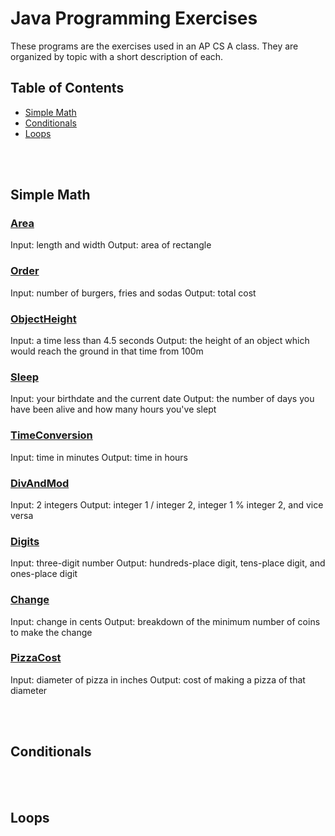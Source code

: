 # Java Programming Exercises

These programs are the exercises used in an AP CS A class. They are organized by topic with a short description of each.

## Table of Contents

* [Simple Math](#simple-math)
* [Conditionals](#conditionals)
* [Loops](#loops)

<br>
<br>

## Simple Math

### [Area](/SimpleMath/Area/Area.java)

Input: length and width
Output: area of rectangle

### [Order](/SimpleMath/Order/Order.java)

Input: number of burgers, fries and sodas
Output: total cost

### [ObjectHeight](/SimpleMath/ObjectHeight/ObjectHeight.java)

Input: a time less than 4.5 seconds
Output: the height of an object which would reach the ground in that time from 100m

### [Sleep](/SimpleMath/Sleep/Sleep.java)

Input: your birthdate and the current date
Output: the number of days you have been alive and how many hours you've slept

### [TimeConversion](/SimpleMath/TimeConversion/TimeConversion.java)

Input: time in minutes
Output: time in hours

### [DivAndMod](/SimpleMath/DivAndMod/DivAndMod.java)

Input: 2 integers
Output: integer 1 / integer 2, integer 1 % integer 2, and vice versa

### [Digits](/SimpleMath/Digits/Digits.java)

Input: three-digit number
Output: hundreds-place digit, tens-place digit, and ones-place digit

### [Change](/SimpleMath/Change/Change.java)

Input: change in cents
Output: breakdown of the minimum number of coins to make the change

### [PizzaCost](/SimpleMath/PizzaCost/PizzaCost.java)

Input: diameter of pizza in inches
Output: cost of making a pizza of that diameter

<br>
<br>

## Conditionals



<br>
<br>

## Loops


